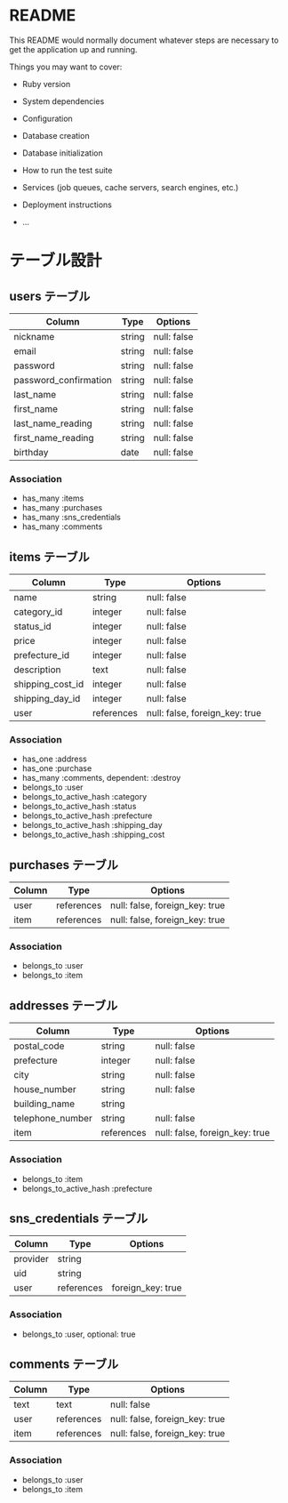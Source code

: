 # README

This README would normally document whatever steps are necessary to get the
application up and running.

Things you may want to cover:

* Ruby version

* System dependencies

* Configuration

* Database creation

* Database initialization

* How to run the test suite

* Services (job queues, cache servers, search engines, etc.)

* Deployment instructions

* ...


# テーブル設計
## users テーブル
|      Column       |  Type  |   Options   |
| ----------------- | ------ | ----------- |
|      nickname     | string | null: false |
|      email        | string | null: false |
|      password     | string | null: false |
| password_confirmation | string | null: false |
|      last_name     | string | null: false |
|     first_name     | string | null: false |
| last_name_reading  | string | null: false |
| first_name_reading | string | null: false |
|     birthday      |  date  | null: false |

### Association
- has_many :items
- has_many :purchases
- has_many :sns_credentials
- has_many :comments

## items テーブル
|     Column     |  Type  |   Options   |
| -------------- | ------ | ----------- |
|      name      | string | null: false |
|    category_id    | integer | null: false |
|     status_id     | integer | null: false |
|      price     | integer | null: false |
|      prefecture_id     | integer | null: false |
|   description  | text | null: false |
|  shipping_cost_id | integer | null: false |
|  shipping_day_id | integer | null: false |
|    user     | references | null: false, foreign_key: true |

### Association
- has_one :address
- has_one :purchase
- has_many :comments, dependent: :destroy
- belongs_to :user
- belongs_to_active_hash :category
- belongs_to_active_hash :status
- belongs_to_active_hash :prefecture
- belongs_to_active_hash :shipping_day
- belongs_to_active_hash :shipping_cost

## purchases テーブル
|   Column   |    Type    |   Options   |
| ---------- | ---------- | ----------- |
|   user  | references | null: false, foreign_key: true |
|   item  | references | null: false, foreign_key: true |

### Association
- belongs_to :user
- belongs_to :item

## addresses テーブル
|      Column      |  Type  |   Options   |
| ---------------- | ------ | ----------- |
|    postal_code   | string | null: false |
|    prefecture    | integer | null: false |
|       city       | string | null: false |
|   house_number   | string | null: false |
|   building_name  | string | 
| telephone_number | string | null: false |
|     item      | references | null: false, foreign_key: true |

### Association
- belongs_to :item
- belongs_to_active_hash :prefecture

## sns_credentials テーブル
|    Column   |  Type  |   Options   |
| ----------- | ------ | ----------- |
|   provider  | string | 
|     uid     | string | 
|    user     | references | foreign_key: true | 

### Association
- belongs_to :user, optional: true

## comments テーブル
| Column|  Type  |   Options   |
| ----- | ------ | ----------- |
|  text |  text  | null: false |
|  user | references | null: false, foreign_key: true | 
|  item | references | null: false, foreign_key: true | 

### Association
- belongs_to :user
- belongs_to :item